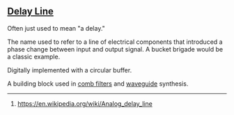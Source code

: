 ## [Delay Line](#delay-line)

Often just used to mean "a delay."

The name used to refer to a line of electrical components that introduced a phase change between input and output signal. A bucket brigade would be a classic example.

Digitally implemented with a circular buffer.

A building block used in [comb filters](#comb-filter) and [waveguide](#waveguide) synthesis.

---

1. https://en.wikipedia.org/wiki/Analog_delay_line